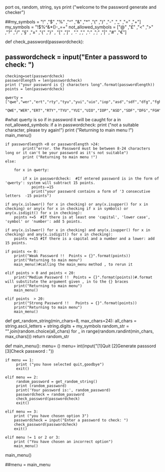 port os, random, string, sys
print ("welcome to the password generate and checker")

##my_symbols = "!" ,"$" ,"%" ,"^" ,"&" ,"*" ,"(" ,")" ,"-" ,"_" ,"=" ,"+"]
my_symbols = "!$%^&*()-_=+"
not_allowed_symbols = ["@" ,"£" ,"<" ,">" ,"?" ,"/" ,"§" ,"±" ,"{" ,"}" , "[" ,"]" , "." ,"," ,":" ,";" ,"|" ,"#" ,"€"]

def check_password(passwordcheck):
##    passwordcheck = input("Enter a password to check: ")
    checking=set(passwordcheck)
    passwordlength = len(passwordcheck)
    print ("your password is {} characters long".format(passwordlength))
    points = len(passwordcheck)

    qwerty = ["qwe","wer","ert","rty","tyu","yui","uio","iop","asd","sdf","dfg","fgh","ghj","hjk","jkl","zxc","xcv","cvb","vbn","bnm",
              "QWE","WER","ERT","RTY","TYU","YUI","UIO","IOP","ASD","SDF","DFG","FGH","GHJ","HJK","JKL","ZXC","XCV","CVB","VBN","BNM"]
#what querty is so if in password it will be caught 
    for a in not_allowed_symbols:
        if a in passwordcheck:
            print ("not a suitable character, please try again!")
            print ("Returning to main menu !")
            main_menu()
            
    if passwordlength <8 or passwordlength >24:
            print("error. the Password must be between 8-24 characters long or it can't be your password as it's not suitable")
            print ("Returning to main menu !")    
    else:

        for x in qwerty:

            if x in passwordcheck:  #If entered password is in the form of 'qwerty': system will subtract 15 points.
                points-=15
                print("your password contains a form of '3 consecutive letters  -15 points")
            
    if any(x.islower() for x in checking) or any(x.isupper() for x in checking) or any(x for x in checking if x in symbols) or any(x.isdigit() for x in checking):
        points +=5  #If there is at least one 'capital', 'lower case', 'symbol' or 'number': add 5 points.

    if any(x.islower() for x in checking) and any(x.isupper() for x in checking) and any(x.isdigit() for x in checking):
        points +=15 #If there is a capital and a number and a lower: add 15 points.
        
    if points <= 0:
        print("Weak Password !!  Points = {}".format(points))
        print("Returning to main menu")
        main_menu()#calling the main_menu method , to rerun it 
        
    elif points > 0 and points < 20:
        print("Medium Password !!  Points = {}".format(points))#.format will substitute the argument given , in to the {} braces
        print("Returning to main menu")
        main_menu()
        
    elif points  > 20:
        print("Strong Password !!   Points = {}".format(points))
        print("Returning to main menu")
        main_menu()

def get_random_string(min_chars=8, max_chars=24):
    all_chars = string.ascii_letters + string.digits + my_symbols
    random_str = "".join(random.choice(all_chars)
                         for _ in range(random.randint(min_chars, max_chars)))
    return random_str

def main_menu():
    menu= ()
    menu= int(input("[1]Quit     [2]Generate passsord     [3]Check password  : "))
    
    if menu == 1:
         print ("you have selected quit,goodbye")
         exit()
     
    elif menu == 2:
         random_password = get_random_string()
         print (random_password)
         print('Your password is:', random_password)
         passwordcheck = random_password
         check_password(passwordcheck)
         exit()

    elif menu == 3:
        print ("you have chosen option 3")
        passwordcheck = input("Enter a password to check: ")
        check_password(passwordcheck)
        exit()
        
    elif menu != 1 or 2 or 3:
        print ("You have chosen an incorrect option")
        main_menu()
              
main_menu()

##menu = main_menu


    
